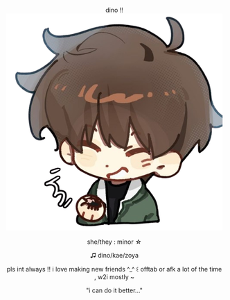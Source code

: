 <p align="center">
dino !!




<img src="e35957e6327b7f86bce6ef7ab963bc24-removebg-preview.png" alt="Gilyoung">





<p align="center">
she/they : minor ☆
<p align="center">
♫︎ dino/kae/zoya
<p align="center">
pls int always !! i love making new friends ^_^ ꒰ offtab or afk a lot of the time , w2i mostly ~

<p align="center">
"i can do it better..."
